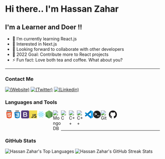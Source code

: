 # Hi there.. I'm Hassan Zahar

## I'm a Learner and Doer !!

- 🌱 I’m currently learning React.js
- 👀 Interested in Next.js
- 👯 Looking forward to collaborate with other developers
- 🥅 2022 Goal: Contribute more to React projects
- ⚡ Fun fact: Love both tea and coffee. What about you?

---

### Contact Me

[![(Website)](https://img.shields.io/badge/Website-H.Zahar-9cf.svg?&style=for-the-badge&logo=WebMoney)](https://h-zahar.web.app/)
[![(Twitter)](https://img.shields.io/badge/Twitter-@HZaharR-9cf.svg?&style=for-the-badge&logo=Twitter)](https://twitter.com/hzaharr)
[![(Linkedin)](https://img.shields.io/badge/Linkedin-H.Zahar-9cf.svg?&style=for-the-badge&logo=Linkedin)](https://www.linkedin.com/in/h-zahar/)
<br />

### Languages and Tools

<img align="left" alt="HTML5" width="26px" src="https://raw.githubusercontent.com/github/explore/80688e429a7d4ef2fca1e82350fe8e3517d3494d/topics/html/html.png" />
<img align="left" alt="CSS3" width="26px" src="https://raw.githubusercontent.com/github/explore/80688e429a7d4ef2fca1e82350fe8e3517d3494d/topics/css/css.png" />
<img align="left" alt="CSS3" width="26px" src="https://raw.githubusercontent.com/github/explore/80688e429a7d4ef2fca1e82350fe8e3517d3494d/topics/bootstrap/bootstrap.png" />
<img align="left" alt="JavaScript" width="26px" src="https://raw.githubusercontent.com/github/explore/80688e429a7d4ef2fca1e82350fe8e3517d3494d/topics/javascript/javascript.png" />
<img align="left" alt="React" width="26px" src="https://raw.githubusercontent.com/github/explore/80688e429a7d4ef2fca1e82350fe8e3517d3494d/topics/react/react.png" />
<img align="left" alt="Node.js" width="26px" src="https://raw.githubusercontent.com/github/explore/80688e429a7d4ef2fca1e82350fe8e3517d3494d/topics/nodejs/nodejs.png" />
<img align="left" alt="MongoDB" width="26px" src="https://github.com/mongodb-js/leaf/blob/master/dist/mongodb-leaf_128x128.png" />
<img align="left" alt="C" width="26px" src="https://raw.githubusercontent.com/jmnote/z-icons/master/svg/c.svg" />
<img align="left" alt="C++" width="26px" src="https://raw.githubusercontent.com/jmnote/z-icons/master/svg/cpp.svg" />
<img align="left" alt="C++" width="26px" src="https://raw.githubusercontent.com/jmnote/z-icons/master/svg/csharp.svg" />
<img align="left" alt="Visual Studio Code" width="26px" src="https://raw.githubusercontent.com/github/explore/80688e429a7d4ef2fca1e82350fe8e3517d3494d/topics/visual-studio-code/visual-studio-code.png" />
<img align="left" alt="Terminal" width="26px" src="https://raw.githubusercontent.com/github/explore/80688e429a7d4ef2fca1e82350fe8e3517d3494d/topics/terminal/terminal.png" />
<img align="left" alt="Git" width="26px" src="https://raw.githubusercontent.com/jmnote/z-icons/master/svg/git.svg" />
<img align="left" alt="GitHub" width="26px" src="https://raw.githubusercontent.com/github/explore/78df643247d429f6cc873026c0622819ad797942/topics/github/github.png" />
<br />
<br />
<br />
<hr />

### GitHub Stats

<!-- ![Hassan Zahar's GitHub Stats](https://github-readme-stats.vercel.app/api?username=h-zahar&count_private=true) -->
<!-- ![Hassan Zahar's Profile Views](https://gpvc.arturio.dev/h-zahar)<br /> -->
![Hassan Zahar's Top Languages](https://h-zahar-readme-stats.vercel.app/api/top-langs/?username=h-zahar)
![Hassan Zahar's GitHub Streak Stats](https://github-readme-streak-stats.herokuapp.com/?user=h-zahar)

<!-- <details>
<summary>
  <strong>Activity Graph</strong>
</summary><br />

![Hassan Zahar's GitHub Activity Graph](https://github-activity-graph-deploy.herokuapp.com/graph?username=h-zahar)

</details> -->
<!-- <br /> -->
